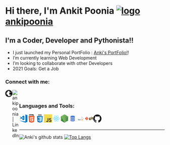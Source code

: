 # Hi there, I'm Ankit Poonia [<img alt="logo" width="26px" src="https://ankipoonia.github.io/assets/img/man.png" /> ankipoonia][website]

## I'm a Coder, Developer and Pythonista!!

- I just launched my Personal PortFolio : [Anki's PortFolio!][website]!
- I’m currently learning Web Development
- I’m looking to collaborate with other Developers
- 2021 Goals: Get a Job

### Connect with me:

[<img align="left" alt="ankipoonia.github.io" width="22px" src="https://raw.githubusercontent.com/iconic/open-iconic/master/svg/globe.svg" />][website]
[<img align="left" alt="ankipoonia | LinkedIn" width="22px" src="https://cdn.jsdelivr.net/npm/simple-icons@v3/icons/linkedin.svg" />][linkedin]

<br />

### Languages and Tools:

<img align="left" alt="Visual Studio Code" width="26px" src="https://raw.githubusercontent.com/github/explore/80688e429a7d4ef2fca1e82350fe8e3517d3494d/topics/visual-studio-code/visual-studio-code.png" />
<img align="left" alt="HTML5" width="26px" src="https://raw.githubusercontent.com/github/explore/80688e429a7d4ef2fca1e82350fe8e3517d3494d/topics/html/html.png" />
<img align="left" alt="CSS3" width="26px" src="https://raw.githubusercontent.com/github/explore/80688e429a7d4ef2fca1e82350fe8e3517d3494d/topics/css/css.png" />
<img align="left" alt="JavaScript" width="26px" src="https://raw.githubusercontent.com/github/explore/80688e429a7d4ef2fca1e82350fe8e3517d3494d/topics/javascript/javascript.png" />
<img align="left" alt="React" width="26px" src="https://raw.githubusercontent.com/github/explore/80688e429a7d4ef2fca1e82350fe8e3517d3494d/topics/react/react.png" />
<img align="left" alt="Node.js" width="26px" src="https://raw.githubusercontent.com/github/explore/80688e429a7d4ef2fca1e82350fe8e3517d3494d/topics/nodejs/nodejs.png" />
<img align="left" alt="SQL" width="26px" src="https://raw.githubusercontent.com/github/explore/80688e429a7d4ef2fca1e82350fe8e3517d3494d/topics/sql/sql.png" />
<img align="left" alt="MySQL" width="26px" src="https://raw.githubusercontent.com/github/explore/80688e429a7d4ef2fca1e82350fe8e3517d3494d/topics/mysql/mysql.png" />
<img align="left" alt="Git" width="26px" src="https://raw.githubusercontent.com/github/explore/80688e429a7d4ef2fca1e82350fe8e3517d3494d/topics/git/git.png" />
<img align="left" alt="GitHub" width="26px" src="https://raw.githubusercontent.com/github/explore/78df643247d429f6cc873026c0622819ad797942/topics/github/github.png" />

<br />
<br />

---

![Anki's github stats](https://github-readme-stats.vercel.app/api?username=ankipoonia&count_private=true&show_icons=true)
[![Top Langs](https://github-readme-stats.vercel.app/api/top-langs/?username=ankipoonia&layout=compact)](https://github.com/ankipoonia/github-readme-stats)

[website]: https://ankipoonia.github.io
[linkedin]: https://www.linkedin.com/in/ankit-592537194/
